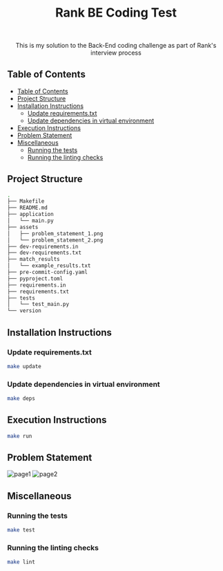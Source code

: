 <h1 align="center"> Rank BE Coding Test </h1> <br>

<p align="center">
  This is my solution to the Back-End coding challenge as part of Rank's interview process
</p>


## Table of Contents
- [Table of Contents](#table-of-contents)
- [Project Structure](#project-structure)
- [Installation Instructions](#installation-instructions)
  - [Update requirements.txt](#update-requirementstxt)
  - [Update dependencies in virtual environment](#update-dependencies-in-virtual-environment)
- [Execution Instructions](#execution-instructions)
- [Problem Statement](#problem-statement)
- [Miscellaneous](#miscellaneous)
  - [Running the tests](#running-the-tests)
  - [Running the linting checks](#running-the-linting-checks)


## Project Structure
```bash
.
├── Makefile
├── README.md
├── application
│   └── main.py
├── assets
│   ├── problem_statement_1.png
│   └── problem_statement_2.png
├── dev-requirements.in
├── dev-requirements.txt
├── match_results
│   └── example_results.txt
├── pre-commit-config.yaml
├── pyproject.toml
├── requirements.in
├── requirements.txt
├── tests
│   └── test_main.py
└── version
```

## Installation Instructions
### Update requirements.txt
```bash
make update
```

### Update dependencies in virtual environment
```bash
make deps
```

## Execution Instructions
```bash
make run
```

## Problem Statement
![page1](https://github.com/CharlRitter/rank-be-coding-test/main/assets/problem_statement_1.png)
![page2](https://github.com/CharlRitter/rank-be-coding-test/main/assets/problem_statement_2.png)

## Miscellaneous
### Running the tests
```bash
make test
```

### Running the linting checks
```bash
make lint
```

